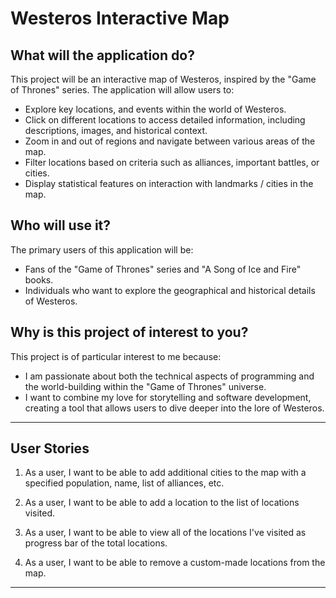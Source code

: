 # Westeros Interactive Map

## What will the application do?

This project will be an interactive map of Westeros, inspired by the "Game of Thrones" series. The application will allow users to:

- Explore key locations, and events within the world of Westeros.
- Click on different locations to access detailed information, including descriptions, images, and historical context.
- Zoom in and out of regions and navigate between various areas of the map.
- Filter locations based on criteria such as alliances, important battles, or cities.
- Display statistical features on interaction with landmarks / cities in the map.
  
## Who will use it?

The primary users of this application will be:

- Fans of the "Game of Thrones" series and "A Song of Ice and Fire" books.
- Individuals who want to explore the geographical and historical details of Westeros.

## Why is this project of interest to you?

This project is of particular interest to me because:

- I am passionate about both the technical aspects of programming and the world-building within the "Game of Thrones" universe.
- I want to combine my love for storytelling and software development, creating a tool that allows users to dive deeper into the lore of Westeros.

---

## User Stories

1. As a user, I want to be able to add additional cities to the map with a specified population, name, list of alliances, etc.

2. As a user, I want to be able to add a location to the list of locations visited.

3. As a user, I want to be able to view all of the locations I've visited as progress bar of the total locations.

3. As a user, I want to be able to remove a custom-made locations from the map.

---